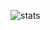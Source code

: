 ![stats](https://github-readme-stats.vercel.app/api?username=dxuyin&show_icons=true&count_private=true)
